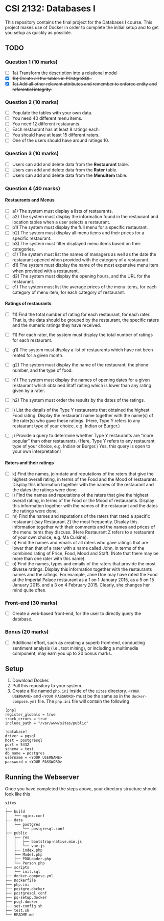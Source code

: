 # CSI 2132: Databases I

This repository contains the final project for the Databases I course. This project makes use of Docker in order to complete the initial setup and to get you setup as quickly as possible.

## TODO

### Question 1 (10 marks)

- [ ] 1a) Transform the description into a relational model
- [x] ~~1b) Create all the tables in POstgreSQL.~~
- [x] ~~1c) Add all other relevant attributes and remember to enforce entity and referential integrity.~~

### Question 2 (10 marks)

- [ ] Populate the tables with your own data.
- [ ] You need 40 different menu items.
- [ ] You need 12 different restaurants.
- [ ] Each restaurant has at least 8 ratings each.
- [ ] You should have at least 15 different raters.
- [ ] One of the users should have around ratings 10.

### Question 3 (10 marks)

- [ ] Users can add and delete data from the **Restaurant** table.
- [ ] Users can add and delete data from the **Rater** table.
- [ ] Users can add and delete data from the **MenuItem** table.

### Question 4 (40 marks)

#### Restaurants and Menus

- [ ] a1) The system must display a lists of restaurants.
- [ ] a2) The system must display the information found in the restaurant and location tables when a user selects a restaurant.
- [ ] b1) The system must display the full menu for a specific restaurant.
- [ ] b2) The system must display all menu items and their prices for a specific restaurant.
- [ ] b3) The system must filter displayed menu items based on their categories.
- [ ] c1) The system must list the names of managers as well as the date the restaurant opened when provided with the category of a restaurant.
- [ ] d1) The system must display the name of the most expensive menu item when provided with a restaurant.
- [ ] d2) The system must display the opening hours, and the URL for the restaurant.
- [ ] e1) The system must list the average prices of the menu items, for each category of menu item, for each category of restaurant.

#### Ratings of restaurants

- [ ] f1) Find the total number of rating for each restaurant, for each rater. That is, the data should be grouped by the restaurant, the specific raters and the numeric ratings they have received.
- [ ] f1) For each rater, the system must display the total number of ratings for each restaurant.

- [ ] g1) The system must display a list of restaurants which have not been reated for a given month.
- [ ] g2) The system must display the name of the restaurant, the phone number, and the type of food.

- [ ] h1) The system must display the names of opening dates for a given restaurant which obtained Staff raiting which is lower than any rating given by a rater. 
- [ ] h2) The system must order the results by the dates of the ratings.

- [ ] i) List the details of the Type Y restaurants that obtained the highest Food rating. Display the restaurant name together with the name(s) of the rater(s) who gave these ratings. (Here, Type Y refers to any restaurant type of your choice, e.g. Indian or Burger.)
- [ ] j) Provide a query to determine whether Type Y restaurants are “more popular” than other restaurants. (Here, Type Y refers to any restaurant type of your choice, e.g. Indian or Burger.) Yes, this query is open to your own interpretation!

#### Raters and their ratings

- [ ] k) Find the names, join‐date and reputations of the raters that give the highest overall rating, in terms of the Food and the Mood of restaurants. Display this information together with the names of the restaurant and the dates the ratings were done.
- [ ] l) Find the names and reputations of the raters that give the highest overall rating, in terms of the Food or the Mood of restaurants. Display this information together with the names of the restaurant and the dates the ratings were done.
- [ ] m) Find the names and reputations of the raters that rated a specific restaurant (say Restaurant Z) the most frequently. Display this information together with their comments and the names and prices of the menu items they discuss. (Here Restaurant Z refers to a restaurant of your own choice, e.g. Ma Cuisine).
- [ ] n) Find the names and emails of all raters who gave ratings that are lower than that of a rater with a name called John, in terms of the combined rating of Price, Food, Mood and Staff. (Note that there may be more than one rater with this name).
- [ ] o) Find the names, types and emails of the raters that provide the most diverse ratings. Display this information together with the restaurants names and the ratings. For example, Jane Doe may have rated the Food at the Imperial Palace restaurant as a 1 on 1 January 2015, as a 5 on 15 January 2015, and a 3 on 4 February 2015. Clearly, she changes her mind quite often.

### Front-end (30 marks)

- [ ] Create a web‐based front‐end, for the user to directly query the database. 

### Bonus (20 marks)

- [ ] Additional effort, such as creating a superb front‐end, conducting sentiment analysis (i.e., text mining), or including a multimedia component, may earn you up to 20 bonus marks.

## Setup

1. Download Docker.
2. Pull this repository to your system.
3. Create a file named `php.ini` inside of the `sites` directory. `<YOUR USERNAME>` and `<YOUR PASSWORD>` must be the same as in the `docker-compose.yml` file. The `php.ini` file will contain the following

```
[php]
register_globals = true
track_errors = true
include_path = "/var/www/sites/public"

[database]
driver = pgsql
host = postgresql
port = 5432
schema = test
db_name = postgres
username = <YOUR USERNAME>
password = <YOUR PASSWORD>
```

## Running the Webserver

Once you have completed the steps above, your directory structure should look like this

```
sites
.
├── build
│   └── nginx.conf
├── data
│   └── postgres
│       └── postgresql.conf
├── public
│   ├── res
│   │   ├── bootstrap-native.min.js
│   │   └── vue.js
│   ├── index.php
│   ├── Model.php
│   ├── PDOLoader.php
│   └── Person.php
├── scripts
│   └── init.sql
├── docker-compose.yml
├── Dockerfile
├── php.ini
├── postgre.docker
├── postgresql.conf
├── pq-setup.docker
├── psql.docker
├── set-config.sh
├── test.sh
└── README.md
```
